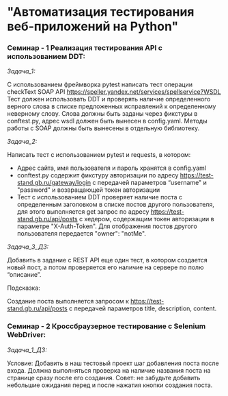 # "Автоматизация тестирования веб-приложений на Python"
### Семинар - 1 Реализация тестирования API с использованием DDT:

*Задача_1:*

С использованием фреймворка pytest написать тест операции checkText
SOAP API https://speller.yandex.net/services/spellservice?WSDL
Тест должен использовать DDT и проверять наличие определенного
верного слова в списке предложенных исправлений к определенному неверному слову.
Слова должны быть заданы через фикстуры в conftest.py,
адрес wsdl должен быть вынесен в config.yaml.
Методы работы с SOAP должны быть вынесены в отдельную библиотеку.

*Задача_2:*

Написать тест с использованием pytest и requests, в котором:
- Адрес сайта, имя пользователя и пароль хранятся в config.yaml
- conftest.py содержит фикстуру авторизации по адресу https://test-stand.gb.ru/gateway/login с передачей параметров
“username" и "password" и возвращающей токен авторизации
- Тест с использованием DDT проверяет наличие поста с определенным заголовком в списке постов другого
пользователя, для этого выполняется get запрос по адресу
https://test-stand.gb.ru/api/posts c хедером, содержащим токен авторизации в параметре "X-Auth-Token". Для отображения
постов другого пользователя передается "owner": "notMe".

*Задача_3_ДЗ:*

Добавить в задание с REST API еще один тест, в котором создается новый пост,
а потом проверяется его наличие на сервере по полю “описание”.

Подсказка:

Создание поста выполняется запросом к https://test-stand.gb.ru/api/posts с передачей
параметров title, description, content.

### Семинар - 2 Кроссбраузерное тестирование с Selenium WebDriver:

*Задача_1_ДЗ:*

Условие: Добавить в наш тестовый проект шаг добавления поста после входа.
Должна выполняться проверка на наличие названия поста на странице сразу после его создания.
Совет: не забудьте добавить небольшие ожидания перед и после нажатия кнопки создания поста.











